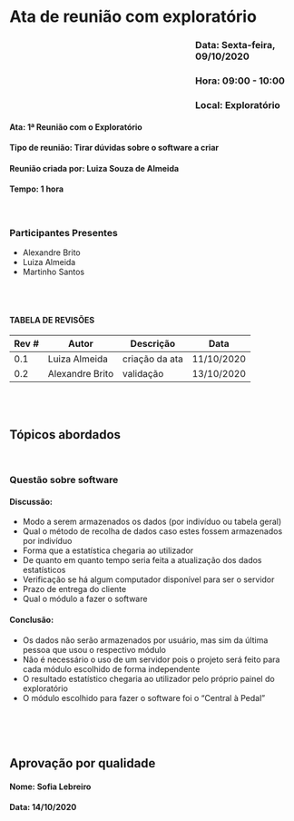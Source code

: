# Ata de reunião com exploratório

### <p style='padding-left:65%'> <b>Data:</b> Sexta-feira, 09/10/2020 <insert date_dime></p>
### <p style='padding-left:65%'> <b>Hora:</b> 09:00 - 10:00 <insert date_dime></p>
### <p style='padding-left:65%'> <b>Local:</b> Exploratório <insert date_dime></p>

#### <b> Ata:</b> 1ª Reunião com o Exploratório
#### <b> Tipo de reunião:</b> Tirar dúvidas sobre o software a criar
#### <b> Reunião criada por:</b> Luiza Souza de Almeida
#### <b> Tempo:</b> 1 hora

</br>

### <b>Participantes Presentes</b>
* Alexandre Brito
* Luiza Almeida
* Martinho Santos


<br/>
<br/>

#### TABELA DE REVISÕES
Rev # | Autor|  Descrição | Data
--- | --- | --- | ---
0.1 | Luiza Almeida | criação da ata | 11/10/2020
0.2 | Alexandre Brito | validação | 13/10/2020

<br/>
<br/>

## <b> Tópicos abordados </b>

<br/>

###  Questão sobre software
#### Discussão:
* Modo a serem armazenados os dados (por indivíduo ou tabela geral)
* Qual o método de recolha de dados caso estes fossem armazenados por indivíduo
* Forma que a estatística chegaria ao utilizador
* De quanto em quanto tempo seria feita a atualização dos dados estatísticos
* Verificação se há algum computador disponível para ser o servidor
* Prazo de entrega do cliente
* Qual o módulo a fazer o software
#### Conclusão:
* Os dados não serão armazenados por usuário, mas sim da última pessoa que usou o respectivo módulo
* Não é necessário o uso de um servidor pois o projeto será feito para cada módulo escolhido de forma independente
* O resultado estatístico chegaria ao utilizador pelo próprio painel do exploratório
* O módulo escolhido para fazer o software foi o “Central à Pedal”

<br/>

<br/> 
<br/>


## Aprovação por qualidade
#### <b> Nome:</b> Sofia Lebreiro
#### <b> Data:</b> 14/10/2020
